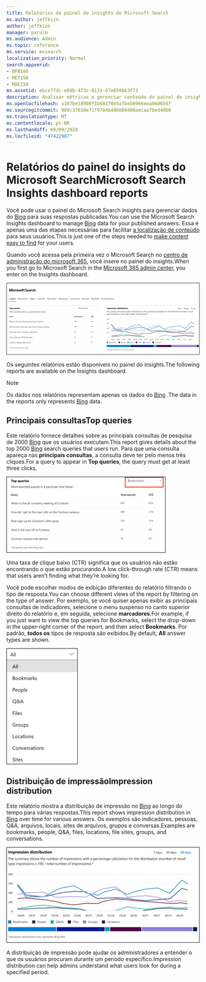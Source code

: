 ```yaml
---
title: Relatórios do painel do insights do Microsoft Search
ms.author: jeffkizn
author: jeffkizn
manager: parulm
ms.audience: Admin
ms.topic: reference
ms.service: mssearch
localization_priority: Normal
search.appverid:
- BFB160
- MET150
- MOE150
ms.assetid: ebce7fdc-e89b-473c-8131-67e659bb3f73
description: Analisar métricas e gerenciar conteúdo do painel do insights no Microsoft Search
ms.openlocfilehash: a107be18900f1b68270e5afbeb0966eea04d656f
ms.sourcegitcommit: 988c37610e71f9784b486660400aecaa7bed40b0
ms.translationtype: MT
ms.contentlocale: pt-BR
ms.lasthandoff: 09/09/2020
ms.locfileid: "47422987"
---
```

# <a name="microsoft-search-insights-dashboard-reports"></a><span data-ttu-id="266a4-103">Relatórios do painel do insights do Microsoft Search</span><span class="sxs-lookup"><span data-stu-id="266a4-103">Microsoft Search Insights dashboard reports</span></span>

<span data-ttu-id="266a4-104">Você pode usar o painel do Microsoft Search insights para gerenciar dados do [Bing](https://Bing.com) para suas respostas publicadas.</span><span class="sxs-lookup"><span data-stu-id="266a4-104">You can use the Microsoft Search Insights dashboard to manage [Bing](https://Bing.com) data for your published answers.</span></span> <span data-ttu-id="266a4-105">Essa é apenas uma das etapas necessárias para facilitar [a localização de conteúdo](make-content-easy-to-find.md) para seus usuários.</span><span class="sxs-lookup"><span data-stu-id="266a4-105">This is just one of the steps needed to [make content easy to find](make-content-easy-to-find.md) for your users.</span></span>

<span data-ttu-id="266a4-106">Quando você acessa pela primeira vez o Microsoft Search no [centro de administração do microsoft 365](https://admin.microsoft.com), você insere no painel do insights.</span><span class="sxs-lookup"><span data-stu-id="266a4-106">When you first go to Microsoft Search in the [Microsoft 365 admin center](https://admin.microsoft.com), you enter on the Insights dashboard.</span></span>

![Insights-dashboard.png](media/Insights-dashboard.png)

<span data-ttu-id="266a4-108">Os seguintes relatórios estão disponíveis no painel do insights.</span><span class="sxs-lookup"><span data-stu-id="266a4-108">The following reports are available on the Insights dashboard.</span></span>

> [!NOTE]
> <span data-ttu-id="266a4-109">Os dados nos relatórios representam apenas os dados do [Bing](https://Bing.com) .</span><span class="sxs-lookup"><span data-stu-id="266a4-109">The data in the reports only represents [Bing](https://Bing.com) data.</span></span>

## <a name="top-queries"></a><span data-ttu-id="266a4-110">Principais consultas</span><span class="sxs-lookup"><span data-stu-id="266a4-110">Top queries</span></span>

<span data-ttu-id="266a4-111">Este relatório fornece detalhes sobre as principais consultas de pesquisa de 2000 [Bing](https://Bing.com) que os usuários executam.</span><span class="sxs-lookup"><span data-stu-id="266a4-111">This report gives details about the top 2000 [Bing](https://Bing.com) search queries that users run.</span></span> <span data-ttu-id="266a4-112">Para que uma consulta apareça nas **principais consultas**, a consulta deve ter pelo menos três cliques.</span><span class="sxs-lookup"><span data-stu-id="266a4-112">For a query to appear in **Top queries**, the query must get at least three clicks.</span></span>

![Relatório de principais consultas com cabeçalhos de tabela: consulta, total de consultas e taxa de cliques.](media/Insights-topqueries.png)

<span data-ttu-id="266a4-114">Uma taxa de clique baixo (CTR) significa que os usuários não estão encontrando o que estão procurando.</span><span class="sxs-lookup"><span data-stu-id="266a4-114">A low click-through rate (CTR) means that users aren’t finding what they’re looking for.</span></span>

<span data-ttu-id="266a4-115">Você pode escolher modos de exibição diferentes do relatório filtrando o tipo de resposta.</span><span class="sxs-lookup"><span data-stu-id="266a4-115">You can choose different views of the report by filtering on the type of answer.</span></span> <span data-ttu-id="266a4-116">Por exemplo, se você quiser apenas exibir as principais consultas de indicadores, selecione o menu suspenso no canto superior direito do relatório e, em seguida, selecione **marcadores**.</span><span class="sxs-lookup"><span data-stu-id="266a4-116">For example, if you just want to view the top queries for Bookmarks, select the drop-down in the upper-right corner of the report, and then select **Bookmarks**.</span></span> <span data-ttu-id="266a4-117">Por padrão, **todos os** tipos de resposta são exibidos.</span><span class="sxs-lookup"><span data-stu-id="266a4-117">By default, **All** answer types are shown.</span></span>

![Filtrar o relatório de principais consultas por indicadores, pessoas, Q&A, arquivos, grupos, locais, conversas e sites](media/Insights-topqueries-dropdown.png)

## <a name="impression-distribution"></a><span data-ttu-id="266a4-119">Distribuição de impressão</span><span class="sxs-lookup"><span data-stu-id="266a4-119">Impression distribution</span></span>

<span data-ttu-id="266a4-120">Este relatório mostra a distribuição de impressão no [Bing](https://Bing.com) ao longo do tempo para várias respostas.</span><span class="sxs-lookup"><span data-stu-id="266a4-120">This report shows impression distribution in [Bing](https://Bing.com) over time for various answers.</span></span> <span data-ttu-id="266a4-121">Os exemplos são indicadores, pessoas, Q&A, arquivos, locais, sites de arquivos, grupos e conversas.</span><span class="sxs-lookup"><span data-stu-id="266a4-121">Examples are bookmarks, people, Q&A, files, locations, file sites, groups, and conversations.</span></span>

![Relatórios de impressões com 90 dias selecionados como o período de tempo.](media/Insights-impressions.png)

<span data-ttu-id="266a4-123">A distribuição de impressão pode ajudar os administradores a entender o que os usuários procuram durante um período específico.</span><span class="sxs-lookup"><span data-stu-id="266a4-123">Impression distribution can help admins understand what users look for during a specified period.</span></span>

